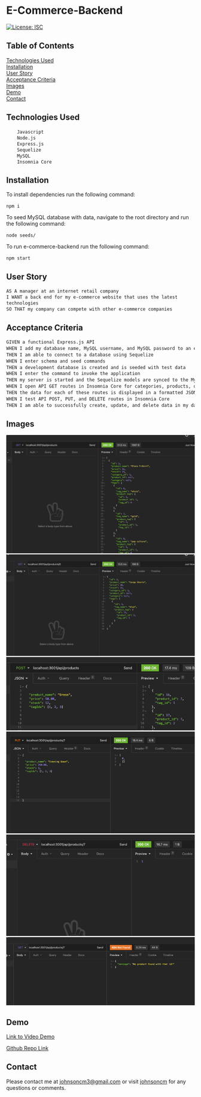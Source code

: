 # E-Commerce-Backend

[![License: ISC](https://img.shields.io/badge/License-ISC-blue.svg)](https://opensource.org/licenses/ISC)

## Table of Contents
[Technologies Used](#Technologies-Used)<br>
[Installation](#Installation)<br>
[User Story](#User-Story)<br>
[Acceptance Criteria](#Acceptance-Criteria)<br>
[Images](#Images)<br>
[Demo](#Demo)<br>
[Contact](#Contact)<br>

## Technologies Used
        Javascript
        Node.js
        Express.js
        Sequelize
        MySQL
        Insomnia Core
        
## Installation

To install dependencies run the following command: 

    npm i
To seed MySQL database with data, navigate to the root directory and run the following command: 
    
    node seeds/

To run e-commerce-backend run the following command: 
   
    npm start

## User Story    
    AS A manager at an internet retail company
    I WANT a back end for my e-commerce website that uses the latest technologies
    SO THAT my company can compete with other e-commerce companies

## Acceptance Criteria
```md
GIVEN a functional Express.js API
WHEN I add my database name, MySQL username, and MySQL password to an environment variable file
THEN I am able to connect to a database using Sequelize
WHEN I enter schema and seed commands
THEN a development database is created and is seeded with test data
WHEN I enter the command to invoke the application
THEN my server is started and the Sequelize models are synced to the MySQL database
WHEN I open API GET routes in Insomnia Core for categories, products, or tags
THEN the data for each of these routes is displayed in a formatted JSON
WHEN I test API POST, PUT, and DELETE routes in Insomnia Core
THEN I am able to successfully create, update, and delete data in my database
```


## Images

![Screenshot of Application](./Images/Get_All_Products.png)
![Screenshot of Application](./Images/Get_1_Product.png)
![Screenshot of Application](./Images/Create_New_Product.png)
![Screenshot of Application](./Images/Update_Product.png)
![Screenshot of Application](./Images/Delete_Product.png)
![Screenshot of Application](./Images/Product_No_Longer_Found.png)


## Demo

[Link to Video Demo](https://drive.google.com/file/d/1b5W4CUWSaxEbd8lMTE6T-lYizcAAUdET/view)

[Github Repo Link](https://github.com/johnsoncm/e-commerce-backend)

## Contact

Please contact me at johnsoncm3@gmail.com or visit [johnsoncm](https://www.github.com/johnsoncm) for any questions or comments.
